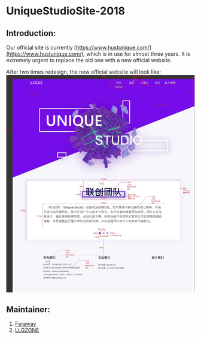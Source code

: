 # UniqueStudioSite-2018

## Introduction:

Our official site is currently [https://www.hustunique.com/](https://www.hustunique.com/), which is in use for almost three years.
It is extremely urgent to replace the old one with a new official website.

After two times redesign, the new official website will look like: ![Screenshot](./src/Assets/screenshot1.jpg)

## Maintainer:
1. [Faraway](https://github.com/farawaaay)
2. [LLGZONE](https://github.com/LLGZONE)
